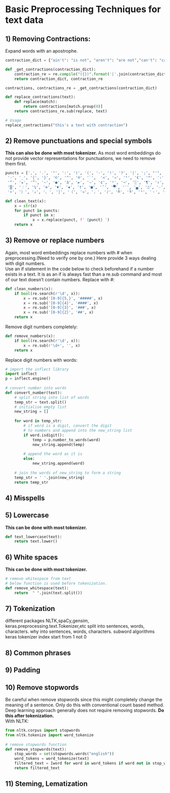 # Basic Preprocessing Techniques for text data

## 1) Removing Contractions:
Expand words with an apostrophe. 
```python
contraction_dict = {"ain't": "is not", "aren't": "are not","can't": "cannot", "'cause": "because", "could've": "could have", "couldn't": "could not", "didn't": "did not",  "doesn't": "does not", "don't": "do not", "hadn't": "had not", "hasn't": "has not", "haven't": "have not", "he'd": "he would","he'll": "he will", "he's": "he is", "how'd": "how did", "how'd'y": "how do you", "how'll": "how will", "how's": "how is",  "I'd": "I would", "I'd've": "I would have", "I'll": "I will", "I'll've": "I will have","I'm": "I am", "I've": "I have", "i'd": "i would", "i'd've": "i would have", "i'll": "i will",  "i'll've": "i will have","i'm": "i am", "i've": "i have", "isn't": "is not", "it'd": "it would", "it'd've": "it would have", "it'll": "it will", "it'll've": "it will have","it's": "it is", "let's": "let us", "ma'am": "madam", "mayn't": "may not", "might've": "might have","mightn't": "might not","mightn't've": "might not have", "must've": "must have", "mustn't": "must not", "mustn't've": "must not have", "needn't": "need not", "needn't've": "need not have","o'clock": "of the clock", "oughtn't": "ought not", "oughtn't've": "ought not have", "shan't": "shall not", "sha'n't": "shall not", "shan't've": "shall not have", "she'd": "she would", "she'd've": "she would have", "she'll": "she will", "she'll've": "she will have", "she's": "she is", "should've": "should have", "shouldn't": "should not", "shouldn't've": "should not have", "so've": "so have","so's": "so as", "this's": "this is","that'd": "that would", "that'd've": "that would have", "that's": "that is", "there'd": "there would", "there'd've": "there would have", "there's": "there is", "here's": "here is","they'd": "they would", "they'd've": "they would have", "they'll": "they will", "they'll've": "they will have", "they're": "they are", "they've": "they have", "to've": "to have", "wasn't": "was not", "we'd": "we would", "we'd've": "we would have", "we'll": "we will", "we'll've": "we will have", "we're": "we are", "we've": "we have", "weren't": "were not", "what'll": "what will", "what'll've": "what will have", "what're": "what are",  "what's": "what is", "what've": "what have", "when's": "when is", "when've": "when have", "where'd": "where did", "where's": "where is", "where've": "where have", "who'll": "who will", "who'll've": "who will have", "who's": "who is", "who've": "who have", "why's": "why is", "why've": "why have", "will've": "will have", "won't": "will not", "won't've": "will not have", "would've": "would have", "wouldn't": "would not", "wouldn't've": "would not have", "y'all": "you all", "y'all'd": "you all would","y'all'd've": "you all would have","y'all're": "you all are","y'all've": "you all have","you'd": "you would", "you'd've": "you would have", "you'll": "you will", "you'll've": "you will have", "you're": "you are", "you've": "you have"}

def _get_contractions(contraction_dict):
    contraction_re = re.compile("({})".format('|'.join(contraction_dict.keys())))
    return contraction_dict, contraction_re

contractions, contractions_re = _get_contractions(contraction_dict)

def replace_contractions(text):
    def replace(match):
        return contractions[match.group(0)]
    return contractions_re.sub(replace, text)

# Usage
replace_contractions("this's a text with contraction")
```

## 2) Remove punctuations and special symbols
**This can also be done with most tokenizer.** As most word embeddings do not provide vector representations for punctuations, we need to remove them first.
```python
puncts = [',', '.', '"', ':', ')', '(', '-', '!', '?', '|', ';', "'", '$', '&', '/', '[', ']', '>', '%', '=', '#', '*', '+', '\\', '•',  '~', '@', '£',
 '·', '_', '{', '}', '©', '^', '®', '`',  '<', '→', '°', '€', '™', '›',  '♥', '←', '×', '§', '″', '′', 'Â', '█', '½', 'à', '…',
 '“', '★', '”', '–', '●', 'â', '►', '−', '¢', '²', '¬', '░', '¶', '↑', '±', '¿', '▾', '═', '¦', '║', '―', '¥', '▓', '—', '‹', '─',
 '▒', '：', '¼', '⊕', '▼', '▪', '†', '■', '’', '▀', '¨', '▄', '♫', '☆', 'é', '¯', '♦', '¤', '▲', 'è', '¸', '¾', 'Ã', '⋅', '‘', '∞',
 '∙', '）', '↓', '、', '│', '（', '»', '，', '♪', '╩', '╚', '³', '・', '╦', '╣', '╔', '╗', '▬', '❤', 'ï', 'Ø', '¹', '≤', '‡', '√', ]

def clean_text(x):
    x = str(x)
    for punct in puncts:
        if punct in x:
            x = x.replace(punct, f' {punct} ')
    return x
```


## 3) Remove or replace numbers
Again, most word embeddings replace numbers with # when preprocessing.(Need to verify one by one.) Here provide 3 ways dealing with digit numbers.      
Use an if statement in the code below to check beforehand if a number exists in a text. It is as an if is always fast than a re.sub command and most of our text doesn’t contain numbers.
Replace with #:
```python
def clean_numbers(x):
    if bool(re.search(r'\d', x)):
        x = re.sub('[0-9]{5,}', '#####', x)
        x = re.sub('[0-9]{4}', '####', x)
        x = re.sub('[0-9]{3}', '###', x)
        x = re.sub('[0-9]{2}', '##', x)
    return x
```
Remove digit numbers completely:
```python
def remove_numbers(x): 
    if bool(re.search(r'\d', x)):
        x = re.sub(r'\d+', '', x) 
    return x 
```
Replace digit numbers with words:
```python
# import the inflect library 
import inflect 
p = inflect.engine() 
  
# convert number into words 
def convert_number(text): 
    # split string into list of words 
    temp_str = text.split() 
    # initialise empty list 
    new_string = [] 
  
    for word in temp_str: 
        # if word is a digit, convert the digit 
        # to numbers and append into the new_string list 
        if word.isdigit(): 
            temp = p.number_to_words(word) 
            new_string.append(temp) 
  
        # append the word as it is 
        else: 
            new_string.append(word) 
  
    # join the words of new_string to form a string 
    temp_str = ' '.join(new_string) 
    return temp_str 
```
## 4) Misspells
## 5) Lowercase
**This can be done with most tokenizer.**
```python
def text_lowercase(text): 
    return text.lower() 
```
## 6) White spaces
**This can be done with most tokenizer.**
```python
# remove whitespace from text 
# below function is used before tokenization.
def remove_whitespace(text): 
    return  " ".join(text.split()) 
```
## 7) Tokenization
different packages NLTK,spaCy,gensim, keras.preprocessing.text.Tokenizer,etc
split into sentences, words, characters. why into sentences, words, characters.
subword algorithms
keras tokenizer index start from 1 not 0
## 8) Common phrases
## 9) Padding
## 10) Remove stopwords
Be careful when remove stopwords since this might completely change the meaning of a sentence. Only do this with conventional count based method. Deep learning approach generally does not require removing stopwords. **Do this after tokenization.**   
With NLTK:
```python
from nltk.corpus import stopwords 
from nltk.tokenize import word_tokenize 
  
# remove stopwords function 
def remove_stopwords(text): 
    stop_words = set(stopwords.words("english")) 
    word_tokens = word_tokenize(text) 
    filtered_text = [word for word in word_tokens if word not in stop_words] 
    return filtered_text 
```
## 11) Steming, Lematization
